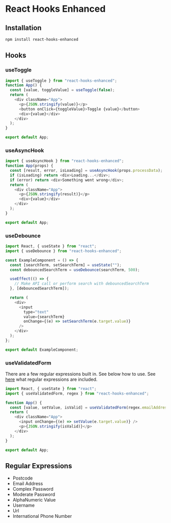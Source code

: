 # React Hooks Enhanced

## Installation

```sh
npm install react-hooks-enhanced
```

## Hooks

### useToggle

```js
import { useToggle } from "react-hooks-enhanced";
function App() {
  const [value, toggleValue] = useToggle(false);
  return (
    <div className="App">
      <p>{JSON.stringify(value)}</p>
      <button onClick={toggleValue}>Toggle {value}</button>
      <div>{value}</div>
    </div>
  );
}

export default App;
```

### useAsyncHook

```js
import { useAsyncHook } from "react-hooks-enhanced";
function App(props) {
  const [result, error, isLoading] = useAsyncHook(props.processData);
  if (isLoading) return <div>Loading...</div>;
  if (error) return <div>Something went wrong</div>;
  return (
    <div className="App">
      <p>{JSON.stringify(result)}</p>
      <div>{value}</div>
    </div>
  );
}

export default App;
```

### useDebounce

```js
import React, { useState } from "react";
import { useDebounce } from "react-hooks-enhanced";

const ExampleComponent = () => {
  const [searchTerm, setSearchTerm] = useState("");
  const debouncedSearchTerm = useDebounce(searchTerm, 500);

  useEffect(() => {
    // Make API call or perform search with debouncedSearchTerm
  }, [debouncedSearchTerm]);

  return (
    <div>
      <input
        type="text"
        value={searchTerm}
        onChange={(e) => setSearchTerm(e.target.value)}
      />
    </div>
  );
};

export default ExampleComponent;
```

### useValidatedForm

There are a few regular expressions built in. See below how to use. See [here](#regular-expressions) what regular expressions are included.

```js
import React, { useState } from "react";
import { useValidatedForm, regex } from "react-hooks-enhanced";

function App() {
  const [value, setValue, isValid] = useValidatedForm(regex.emailAddress);
  return (
    <div className="App">
      <input onChange={(e) => setValue(e.target.value)} />
      <p>{JSON.stringify(isValid)}</p>
    </div>
  );
}

export default App;
```

## Regular Expressions

- Postcode 
- Email Address
- Complex Password
- Moderate Password
- AlphaNumeric Value
- Username
- Url
- International Phone Number